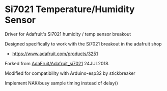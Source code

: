 Si7021 Temperature/Humidity Sensor
===============

Driver for Adafruit's Si7021 humidity / temp sensor breakout

Designed specifically to work with the Si7021 breakout in the adafruit shop

   * https://www.adafruit.com/products/3251
   
Forked from [AdaFruit/Adafruit_si7021](https://github.com/adafruit/Adafruit_Si7021) 24JUL2018.

Modified for compatibility with Arduino-esp32 by stickbreaker

Implement NAK/busy sample timing instead of delay()
